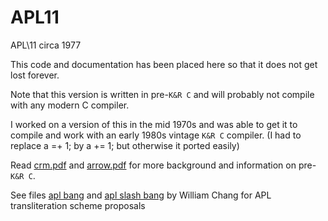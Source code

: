 # APL11
APL\11 circa 1977

This code and documentation has been placed here so that it does not get lost forever.  

Note that this version is written in pre-`K&R C` and will probably not compile with any modern C compiler. 

I worked on a version of this in the mid 1970s and was able to get it to compile and work with an early 1980s vintage `K&R C` compiler.  (I had to replace a =+ 1; by a += 1; but otherwise it ported easily)

Read [crm.pdf](https://github.com/Lobachevsky/APL11/blob/master/crm.pdf) and [arrow.pdf](https://github.com/Lobachevsky/APL11/blob/master/arrow.pdf) for 
more background and information on pre-`K&R C`.

See files [apl bang](https://github.com/Lobachevsky/APL11/blob/master/apl%20bang) and [apl slash bang](https://github.com/Lobachevsky/APL11/blob/master/apl%20slash%20bang) by William Chang for APL transliteration scheme proposals
